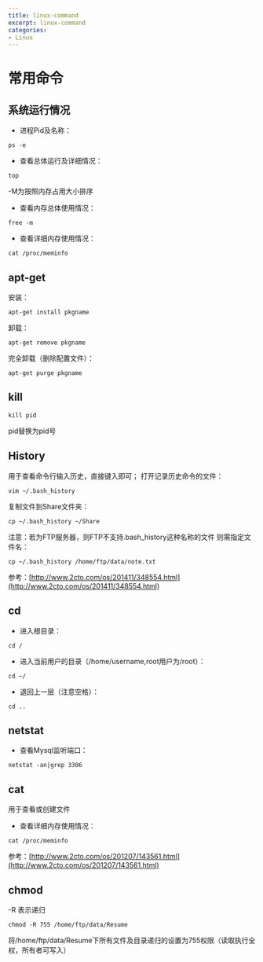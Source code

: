 ```yaml
---
title: linux-command
excerpt: linux-command
categories: 
- Linux
---
```




# 常用命令


## 系统运行情况
* 进程Pid及名称：
```
ps -e
```
* 查看总体运行及详细情况：
```
top
```
-M为按照内存占用大小排序
* 查看内存总体使用情况：
```
free -m
```
* 查看详细内存使用情况：
```
cat /proc/meminfo
```

## apt-get
安装：
```
apt-get install pkgname
```
卸载：
```
apt-get remove pkgname
```
完全卸载（删除配置文件）：
```
apt-get purge pkgname
```

## kill
```
kill pid
```
pid替换为pid号

## History
用于查看命令行输入历史，直接键入即可；
打开记录历史命令的文件：
```
vim ~/.bash_history
```
复制文件到Share文件夹：
```
cp ~/.bash_history ~/Share
```
注意：若为FTP服务器，则FTP不支持.bash_history这种名称的文件 则需指定文件名：
```
cp ~/.bash_history /home/ftp/data/note.txt
```
参考：[http://www.2cto.com/os/201411/348554.html](http://www.2cto.com/os/201411/348554.html)

## cd
* 进入根目录：
```
cd /
```
* 进入当前用户的目录（/home/username,root用户为/root）：
```
cd ~/
```
* 退回上一层（注意空格）：
```
cd ..
```

## netstat
* 查看Mysql监听端口：
```
netstat -an|grep 3306
```

## cat
用于查看或创建文件
* 查看详细内存使用情况：
```
cat /proc/meminfo
```
参考：[http://www.2cto.com/os/201207/143561.html](http://www.2cto.com/os/201207/143561.html)

## chmod
-R 表示递归
```
chmod -R 755 /home/ftp/data/Resume
```
将/home/ftp/data/Resume下所有文件及目录递归的设置为755权限（读取执行全权，所有者可写入）
